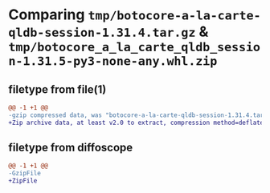 # Comparing `tmp/botocore-a-la-carte-qldb-session-1.31.4.tar.gz` & `tmp/botocore_a_la_carte_qldb_session-1.31.5-py3-none-any.whl.zip`

## filetype from file(1)

```diff
@@ -1 +1 @@
-gzip compressed data, was "botocore-a-la-carte-qldb-session-1.31.4.tar", last modified: Tue Jul 18 01:55:28 2023, max compression
+Zip archive data, at least v2.0 to extract, compression method=deflate
```

## filetype from diffoscope

```diff
@@ -1 +1 @@
-GzipFile
+ZipFile
```

